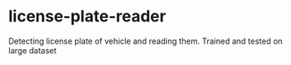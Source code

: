 # license-plate-reader
Detecting license plate of vehicle and reading them. Trained and tested on large dataset
